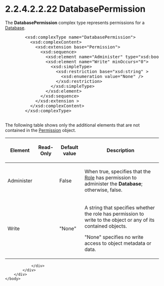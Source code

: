 <html dir="LTR" xmlns:mshelp="http://msdn.microsoft.com/mshelp" xmlns:ddue="http://ddue.schemas.microsoft.com/authoring/2003/5" xmlns:xlink="http://www.w3.org/1999/xlink" xmlns:tool="http://www.microsoft.com/tooltip">
    <head>
        <meta http-equiv="Content-Type" content="text/html; CHARSET=utf-8"></meta>
        <meta name="save" content="history"></meta>
        <title>2.2.4.2.2.22 DatabasePermission</title>
        <xml>
            <mshelp:toctitle title="2.2.4.2.2.22 DatabasePermission"></mshelp:toctitle>
            <mshelp:rltitle title="[MS-SSAS]: DatabasePermission"></mshelp:rltitle>
            <mshelp:keyword index="A" term="52f08022-e971-4899-91cc-85adc062dc47"></mshelp:keyword>
            <mshelp:attr name="DCSext.ContentType" value="open specification"></mshelp:attr>
            <mshelp:attr name="AssetID" value="52f08022-e971-4899-91cc-85adc062dc47"></mshelp:attr>
            <mshelp:attr name="TopicType" value="kbRef"></mshelp:attr>
            <mshelp:attr name="DCSext.Title" value="[MS-SSAS]: DatabasePermission" />
        </xml>
    </head>
    <body>
        <div id="header">
            <h1 class="heading">2.2.4.2.2.22 DatabasePermission</h1>
        </div>
        <div id="mainSection">
            <div id="mainBody">
                <div id="allHistory" class="saveHistory"></div>
                <div id="sectionSection0" class="section" name="collapseableSection">
                    

<p>The <b>DatabasePermission</b> complex type represents
permissions for a <a href="f0a45420-af97-44e1-8744-1621e69c0bf2.md">Database</a>.</p>

<dl>
<dd>
<div><pre>   &lt;xsd:complexType name=&quot;DatabasePermission&quot;&gt;
     &lt;xsd:complexContent&gt;
       &lt;xsd:extension base=&quot;Permission&quot;&gt;
         &lt;xsd:sequence&gt;
           &lt;xsd:element name=&quot;Administer&quot; type=&quot;xsd:boolean&quot; minOccurs=&quot;0&quot;/&gt;
           &lt;xsd:element name=&quot;Write&quot; minOccurs=&quot;0&quot;&gt;
             &lt;xsd:simpleType&gt;
               &lt;xsd:restriction base=&quot;xsd:string&quot; &gt;
                 &lt;xsd:enumeration value=&quot;None&quot; /&gt;
               &lt;/xsd:restriction&gt;
             &lt;/xsd:simpleType&gt;
           &lt;/xsd:element&gt;
         &lt;/xsd:sequence&gt;
       &lt;/xsd:extension &gt;
     &lt;/xsd:complexContent&gt;
   &lt;/xsd:complexType&gt;
            
</pre></div>
</dd></dl>

<p>The following table shows only the additional elements that
are not contained in the <a href="99f84daa-7f76-4f37-9d87-ddea1d2634a4.md">Permission</a>
object.</p>

<table>
 <thead>
  <tr>
   <th>
   <p>Element</p>
   </th>
   <th>
   <p>Read-Only</p>
   </th>
   <th>
   <p>Default value</p>
   </th>
   <th>
   <p>Description</p>
   </th>
  </tr>
 </thead>
 <tr>
  <td>
  <p>Administer</p>
  </td>
  <td>
  <p> </p>
  </td>
  <td>
  <p>False</p>
  </td>
  <td>
  <p>When true, specifies that the <a href="40cab367-31ea-40e9-b2c3-7171689ef1fc.md">Role</a> has permission to
  administer the <b>Database</b>; otherwise, false.</p>
  </td>
 </tr>
 <tr>
  <td>
  <p>Write</p>
  </td>
  <td>
  <p> </p>
  </td>
  <td>
  <p>&quot;None&quot;</p>
  </td>
  <td>
  <p>A string that specifies whether the role has
  permission to write to the object or any of its contained objects. </p>
  <p>&quot;None&quot; specifies no write access to object
  metadata or data. </p>
  </td>
 </tr>
</table>

<p> </p>


                </div>
            </div>
        </div>
    </body>
</html>